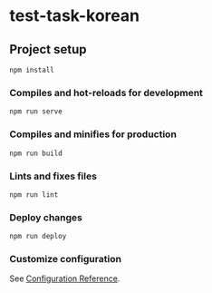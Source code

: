 # test-task-korean

## Project setup
```
npm install
```

### Compiles and hot-reloads for development
```
npm run serve
```

### Compiles and minifies for production
```
npm run build
```

### Lints and fixes files
```
npm run lint
```

### Deploy changes
```
npm run deploy
```

### Customize configuration
See [Configuration Reference](https://cli.vuejs.org/config/).
